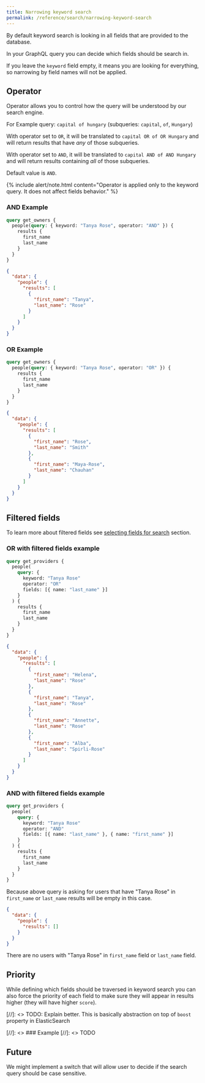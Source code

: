 ```yaml
---
title: Narrowing keyword search
permalink: /reference/search/narrowing-keyword-search
---
```


By default keyword search is looking in all fields that are provided to the database.

In your GraphQL query you can decide which fields should be search in.

If you leave the `keyword` field empty, it means you are looking for everything, so narrowing by field names will not be applied.

## Operator

Operator allows you to control how the query will be understood by our search engine.

For Example query: `capital of hungary` (subqueries: `capital`, `of`, `Hungary`)

With operator set to `OR`, it will be translated to `capital OR of OR Hungary` and will return results that have _any_ of those subqueries.

With operator set to `AND`, it will be translated to `capital AND of AND Hungary` and will return results containing _all_ of those subqueries.

Default value is `AND`.

{% include alert/note.html content="Operator is applied only to the keyword query. It does not affect fields behavior." %}

### AND Example

```graphql
query get_owners {
  people(query: { keyword: "Tanya Rose", operator: "AND" }) {
    results {
      first_name
      last_name
    }
  }
}
```

```json
{
  "data": {
    "people": {
      "results": [
        {
          "first_name": "Tanya",
          "last_name": "Rose"
        }
      ]
    }
  }
}
```

### OR Example

```graphql
query get_owners {
  people(query: { keyword: "Tanya Rose", operator: "OR" }) {
    results {
      first_name
      last_name
    }
  }
}
```

```json
{
  "data": {
    "people": {
      "results": [
        {
          "first_name": "Rose",
          "last_name": "Smith"
        },
        {
          "first_name": "Maya-Rose",
          "last_name": "Chauhan"
        }
      ]
    }
  }
}
```

## Filtered fields

To learn more about filtered fields see [selecting fields for search](./selecting-fields-for-search) section.

### OR with filtered fields example

```graphql
query get_providers {
  people(
    query: {
      keyword: "Tanya Rose"
      operator: "OR"
      fields: [{ name: "last_name" }]
    }
  ) {
    results {
      first_name
      last_name
    }
  }
}
```

```json
{
  "data": {
    "people": {
      "results": [
        {
          "first_name": "Helena",
          "last_name": "Rose"
        },
        {
          "first_name": "Tanya",
          "last_name": "Rose"
        },
        {
          "first_name": "Annette",
          "last_name": "Rose"
        },
        {
          "first_name": "Alba",
          "last_name": "Spirli-Rose"
        }
      ]
    }
  }
}
```

### AND with filtered fields example

```graphql
query get_providers {
  people(
    query: {
      keyword: "Tanya Rose"
      operator: "AND"
      fields: [{ name: "last_name" }, { name: "first_name" }]
    }
  ) {
    results {
      first_name
      last_name
    }
  }
}
```

Because above query is asking for users that have "Tanya Rose" in `first_name` or `last_name` results will be empty in this case.

```json
{
  "data": {
    "people": {
      "results": []
    }
  }
}
```

There are no users with "Tanya Rose" in `first_name` field or `last_name` field.

## Priority

While defining which fields should be traversed in keyword search you can also force the priority of each field to make sure they will appear in results higher (they will have higher `score`).

[//]: <> TODO: Explain better. This is basically abstraction on top of `boost` property in ElasticSearch

[//]: <> ### Example
[//]: <> TODO

## Future

We might implement a switch that will allow user to decide if the search query should be case sensitive.
